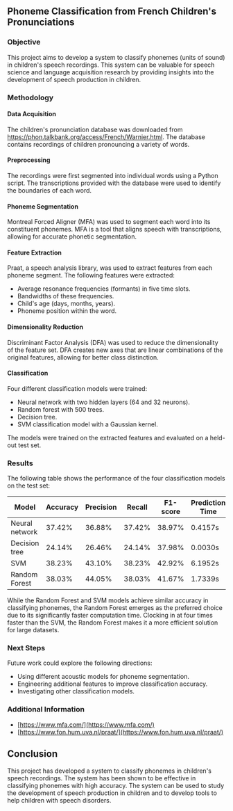 ## Phoneme Classification from French Children's Pronunciations

### Objective

This project aims to develop a system to classify phonemes (units of sound) in children's speech recordings. This system can be valuable for speech science and language acquisition research by providing insights into the development of speech production in children.

### Methodology

#### Data Acquisition

The children's pronunciation database was downloaded from https://phon.talkbank.org/access/French/Warnier.html. The database contains recordings of children pronouncing a variety of words.

#### Preprocessing

The recordings were first segmented into individual words using a Python script. The transcriptions provided with the database were used to identify the boundaries of each word.

#### Phoneme Segmentation

Montreal Forced Aligner (MFA) was used to segment each word into its constituent phonemes. MFA is a tool that aligns speech with transcriptions, allowing for accurate phonetic segmentation.

#### Feature Extraction

Praat, a speech analysis library, was used to extract features from each phoneme segment. The following features were extracted:

* Average resonance frequencies (formants) in five time slots.
* Bandwidths of these frequencies.
* Child's age (days, months, years).
* Phoneme position within the word.

#### Dimensionality Reduction

Discriminant Factor Analysis (DFA) was used to reduce the dimensionality of the feature set. DFA creates new axes that are linear combinations of the original features, allowing for better class distinction.

#### Classification

Four different classification models were trained:

* Neural network with two hidden layers (64 and 32 neurons).
* Random forest with 500 trees.
* Decision tree.
* SVM classification model with a Gaussian kernel.

The models were trained on the extracted features and evaluated on a held-out test set.

### Results

The following table shows the performance of the four classification models on the test set:

Model | Accuracy | Precision | Recall | F1-score | Prediction Time
------- | -------- | -------- | -------- | -------- | --------
Neural network | 37.42% | 36.88% | 37.42% | 38.97% | 0.4157s
Decision tree | 24.14% | 26.46% | 24.14% | 37.98% | 0.0030s
SVM | 38.23% | 43.10% | 38.23% | 42.92% | 6.1952s
Random Forest | 38.03% | 44.05% | 38.03% | 41.67% | 1.7339s

While the Random Forest and SVM models achieve similar accuracy in classifying phonemes, the Random Forest emerges as the preferred choice due to its significantly faster computation time. Clocking in at four times faster than the SVM, the Random Forest makes it a more efficient solution for large datasets.
### Next Steps

Future work could explore the following directions:

* Using different acoustic models for phoneme segmentation.
* Engineering additional features to improve classification accuracy.
* Investigating other classification models.


### Additional Information

* [https://www.mfa.com/](https://www.mfa.com/)
* [https://www.fon.hum.uva.nl/praat/](https://www.fon.hum.uva.nl/praat/)

## Conclusion

This project has developed a system to classify phonemes in children's speech recordings. The system has been shown to be effective in classifying phonemes with high accuracy. The system can be used to study the development of speech production in children and to develop tools to help children with speech disorders.
